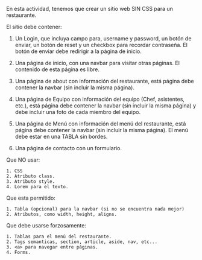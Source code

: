 En esta actividad, tenemos que crear un sitio web SIN CSS para un restaurante.

El sitio debe contener:

1. Un Login, que incluya campo para, username y password, un botón de enviar, un botón de reset y un checkbox para recordar contraseña. El botón de enviar debe redirigir a la página de inicio.

2. Una página de inicio, con una navbar para visitar otras páginas. El contenido de esta página es libre.

3. Una página de about con información del restaurante, está página debe contener la navbar (sin incluir la misma página).

4. Una página de Equipo con información del equipo (Chef, asistentes, etc.), está página debe contener la navbar (sin incluir la misma página) y debe incluir una foto de cada miembro del equipo.

5. Una página de Menú con información del menú del restaurante, está página debe contener la navbar (sin incluir la misma página). El menú debe estar en una TABLA sin bordes.

6. Una página de contacto con un formulario.

Que NO usar:

    1. CSS
    2. Atributo class.
    3. Atributo style.
    4. Lorem para el texto.

Que esta permitido:

    1. Tabla (opcional) para la navbar (si no se encuentra nada mejor)
    2. Atributos, como width, height, aligns.

Que debe usarse forzosamente:

    1. Tablas para el menú del restaurante.
    2. Tags semanticas, section, article, aside, nav, etc...
    3. <a> para navegar entre páginas.
    4. Forms.
